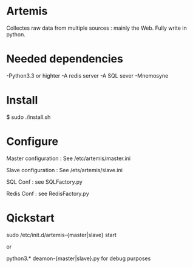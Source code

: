 Artemis
=======
Collectes raw data from multiple sources : mainly the Web. Fully write in python.

Needed dependencies
===================
  -Python3.3 or highter
  -A redis server
  -A  SQL sever
  -Mnemosyne

Install
=======
  $ sudo ./install.sh
  
Configure
=========
  Master configuration :
    See /etc/artemis/master.ini
    
  Slave configuration :
    See /ets/artemis/slave.ini
  
  SQL Conf :
    see SQLFactory.py
  
  Redis Conf :
    see RedisFactory.py

Qickstart
=========
  sudo /etc/init.d/artemis-{master|slave} start
  
  or 
  
  python3.* deamon-{master|slave}.py for debug purposes
